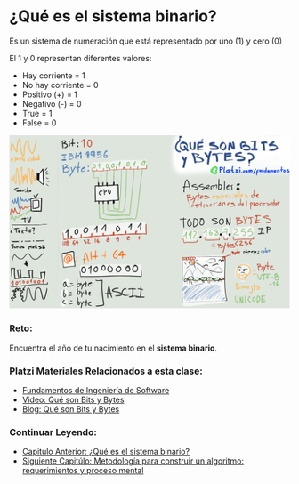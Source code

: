 # ¿Qué es el sistema binario?
Es un sistema de numeración que está representado por uno (1) y cero (0)

El 1 y 0 representan diferentes valores:
- Hay corriente = 1
- No hay corriente = 0
- Positivo (+) = 1
- Negativo (-) = 0
- True = 1
- False = 0

![Bits y Bytes](./../src/02.webp)

### Reto: 
Encuentra el año de tu nacimiento en el **sistema binario**.


### Platzi Materiales Relacionados a esta clase:
- [Fundamentos de Ingeniería de Software](https://platzi.com/clases/ingenieria)
- [Video: Qué son Bits y Bytes](https://platzi.com/clases/1098-ingenieria/6549-que-son-bits-y-bytes)
- [Blog: Qué son Bits y Bytes](https://platzi.com/clases/2218-pensamiento-logico/35632-que-son-bits-y-bytes)

### Continuar Leyendo:
- [Capitulo Anterior: ¿Qué es el sistema binario?](./02_que_entiende_una_computadora.md)
- [Siguiente Capitúlo: Metodología para construir un algoritmo: requerimientos y proceso mental](04_requerimientos_procesos_mentales.md)